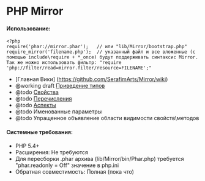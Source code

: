PHP Mirror
==========

#### Использование:

    <?php
    require('phar://mirror.phar');   // или "lib/Mirror/bootstrap.php"
    require_mirror('filename.php');  // указанный файл и все вложенные (с помощью include\require + *_once) будут поддерживать синтаксис Mirror. Так же можно использовать фильтр: "require 'php://filter/read=mirror.filter/resource=FILENAME';"

* [Главная Вики] (https://github.com/SerafimArts/Mirror/wiki)
* @working draft [Приведение типов](https://github.com/SerafimArts/Mirror/wiki/Type-Casting)
* @todo [Свойства](https://github.com/SerafimArts/Mirror/wiki/Properties)
* @todo [Перечисления](https://github.com/SerafimArts/Mirror/wiki/Enum)
* @todo [Аспекты](https://github.com/SerafimArts/Mirror/wiki/Aspects)
* @todo Именованные параметры
* @todo Упращенное объявление области видимости свойств\методов

#### Системные требования:

* PHP 5.4+
* Расширения: Не требуются
* Для пересборки .phar архива (lib/Mirror/bin/Phar.php) требуется "phar.readonly = Off" значение в php.ini
* Обратная совместимость: Полная (пока что)
